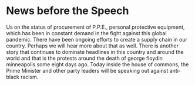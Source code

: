 # News before the Speech



Us on the status of procurement of P.P.E., personal protective equipment, which has been in constant demand in the fight against this global pandemic.
There have been ongoing efforts to create a supply chain in our country.
Perhaps we will hear more about that as well.
There is another story that continues to dominate headlines in this country and around the world and that is the protests around the death of george floydin minneapolis some eight days ago.
Today inside the house of commons, the Prime Minister and other party leaders will be speaking out against anti-black racism.

